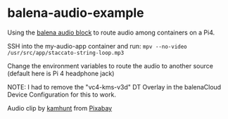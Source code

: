 # balena-audio-example
Using the [balena audio block](https://github.com/balena-labs-projects/audio) to route audio among containers on a Pi4.

SSH into the my-audio-app container and run: `mpv --no-video /usr/src/app/staccato-string-loop.mp3`

Change the environment variables to route the audio to another source (default here is Pi 4 headphone jack)

NOTE: I had to remove the "vc4-kms-v3d" DT Overlay in the balenaCloud Device Configuration for this to work.


Audio clip by <a href="https://pixabay.com/users/kamhunt-27612606/?utm_source=link-attribution&amp;utm_medium=referral&amp;utm_campaign=music&amp;utm_content=131104">kamhunt</a> from <a href="https://pixabay.com//?utm_source=link-attribution&amp;utm_medium=referral&amp;utm_campaign=music&amp;utm_content=131104">Pixabay</a>
